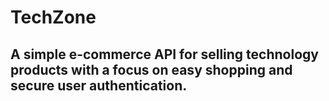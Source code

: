 # TechZone
## A simple e-commerce API for selling technology products with a focus on easy shopping and secure user authentication.
